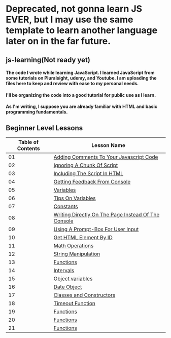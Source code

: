 # Deprecated, not gonna learn JS EVER, but I may use the same template to learn another language later on in the far future.
## js-learning(Not ready yet)
#### The code I wrote while learning JavaScript. I learned JavaScript from some tutorials on Pluralsight, udemy, and Youtube. I am uploading the files here to keep and review with ease to my personal needs.
#### I'll be organizing the code into a good tutorial for public use as I learn.
#### As I'm writing, I suppose you are already familiar with HTML and basic programming fundamentals.


## Beginner Level Lessons
| Table of Contents | Lesson Name |
| ----------------- | ----------- |
|    01  | [Adding Comments To Your Javascript Code](./js-tutorials/01-commenting.md)|
|    02  | [Ignoring A Chunk Of Script](./js-tutorials/02-ignore-script.md)|
|    03  | [Including The Script In HTML](./js-tutorials/03-script-in-html.md) |
|    04  | [Getting Feedback From Console](./js-tutorials/04-console-feedback.md) |
|    05  | [Variables](./js-tutorials/05-variables.md) |
|    06  | [Tips On Variables](./js-tutorials/06-variable-tips.md) | 
|    07  | [Constants](./js-tutorials/07-constants.md) | 
|    08  | [Writing Directly On The Page Instead Of The Console](./js-tutorials/08-document.write.md)|
|    09  | [Using A Prompt-Box For User Input](./js-tutorials/09-prompt-box.md) |
|    10  | [Get HTML Element By ID](./js-tutorials/10-getElementById.md) |
|    11  | [Math Operations](./js-tutorials/11-math.md) |
|    12  | [String Manipulation](./js-tutorials/12-string-manipulation.md) | 
|    13  | [Functions](./js-tutorials/13-functions.md) |
|    14  | [Intervals](./js-tutorials/14-intervals.md) |
|    15  | [Object variables](./js-tutorials/15-objects.md) |
|    16  | [Date Object](./js-tutorials/16-date.md) |
|    17  | [Classes and Constructors](./js-tutorials/17-class-constructor.md) |
|    18  | [Timeout Function](./js-tutorials/18-timeout.md) |
|    19  | [Functions](./js-tutorials/13-functions.md) |
|    20  | [Functions](./js-tutorials/13-functions.md) |
|    21  | [Functions](./js-tutorials/13-functions.md) |
